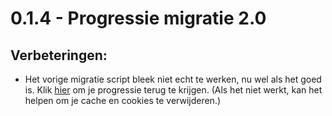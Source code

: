 # 0.1.4 - Progressie migratie 2.0

## Verbeteringen:

- Het vorige migratie script bleek niet echt te werken, nu wel als het goed is.
    Klik [hier](http://vierkandle.nl/migrate/child) om je progressie terug te krijgen. (Als het niet werkt, kan het helpen om je cache en cookies te verwijderen.)
